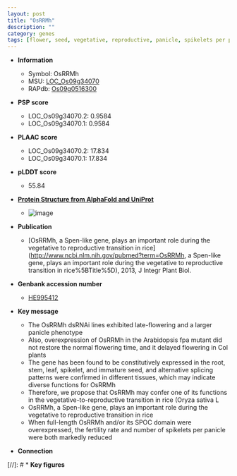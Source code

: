 ```yaml
---
layout: post
title: "OsRRMh"
description: ""
category: genes
tags: [flower, seed, vegetative, reproductive, panicle, spikelets per panicle, root, stem, leaf, flowering time, fertility, spikelet]
---
```


* **Information**  
    + Symbol: OsRRMh  
    + MSU: [LOC_Os09g34070](http://rice.plantbiology.msu.edu/cgi-bin/ORF_infopage.cgi?orf=LOC_Os09g34070)  
    + RAPdb: [Os09g0516300](http://rapdb.dna.affrc.go.jp/viewer/gbrowse_details/irgsp1?name=Os09g0516300)  

* **PSP score**  
    + LOC_Os09g34070.2: 0.9584 
    + LOC_Os09g34070.1: 0.9584 

* **PLAAC score**  
    + LOC_Os09g34070.2: 17.834 
    + LOC_Os09g34070.1: 17.834 

* **pLDDT score**
    + 55.84

* **[Protein Structure from AlphaFold and UniProt](https://www.uniprot.org/uniprotkb/Q69IL3/entry#structure)**
    + ![image](https://ricepsp.github.io/images/Q6/AF-Q69IL3-F1.png)

* **Publication**  
    + [OsRRMh, a Spen-like gene, plays an important role during the vegetative to reproductive transition in rice](http://www.ncbi.nlm.nih.gov/pubmed?term=OsRRMh, a Spen-like gene, plays an important role during the vegetative to reproductive transition in rice%5BTitle%5D), 2013, J Integr Plant Biol.

* **Genbank accession number**  
    + [HE995412](http://www.ncbi.nlm.nih.gov/nuccore/HE995412)

* **Key message**  
    + The OsRRMh dsRNAi lines exhibited late-flowering and a larger panicle phenotype
    + Also, overexpression of OsRRMh in the Arabidopsis fpa mutant did not restore the normal flowering time, and it delayed flowering in Col plants
    + The gene has been found to be constitutively expressed in the root, stem, leaf, spikelet, and immature seed, and alternative splicing patterns were confirmed in different tissues, which may indicate diverse functions for OsRRMh
    + Therefore, we propose that OsRRMh may confer one of its functions in the vegetative-to-reproductive transition in rice (Oryza sativa L
    + OsRRMh, a Spen-like gene, plays an important role during the vegetative to reproductive transition in rice
    + When full-length OsRRMh and/or its SPOC domain were overexpressed, the fertility rate and number of spikelets per panicle were both markedly reduced

* **Connection**  

[//]: # * **Key figures**  


